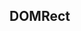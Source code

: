 ## DOMRect

<!-- CUSTOMTYPEJSON.DOMRect.description -->

<!-- CUSTOMTYPEJSON.DOMRect.package -->

<!-- CUSTOMTYPEJSON.DOMRect.extends -->

<!-- CUSTOMTYPEJSON.DOMRect.event -->

